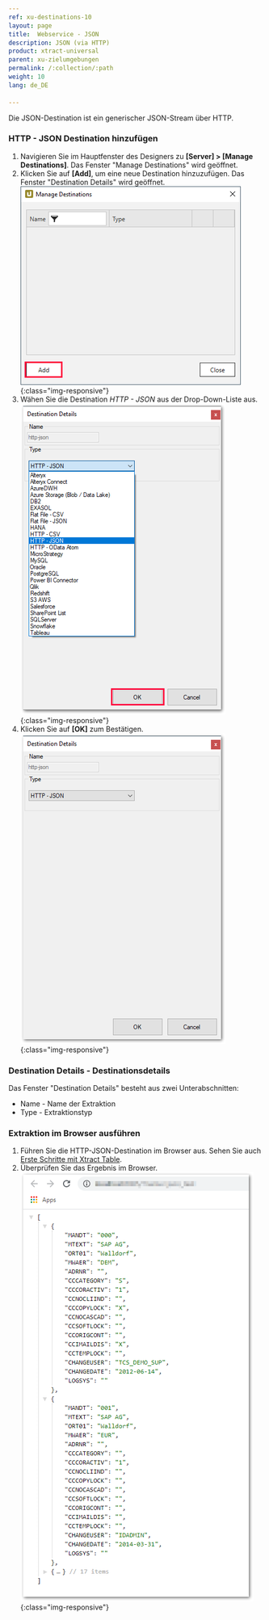 ```yaml
---
ref: xu-destinations-10
layout: page
title:  Webservice - JSON
description: JSON (via HTTP)
product: xtract-universal
parent: xu-zielumgebungen
permalink: /:collection/:path
weight: 10
lang: de_DE

---
```

Die JSON-Destination ist ein generischer JSON-Stream über HTTP. 

### HTTP - JSON Destination hinzufügen

1. Navigieren Sie im Hauptfenster des Designers zu **[Server] > [Manage Destinations]**. Das Fenster "Manage Destinations" wird geöffnet.
2. Klicken Sie auf **[Add]**, um eine neue Destination hinzuzufügen. Das Fenster "Destination Details" wird geöffnet.
![JSON-Destination-Details](/img/content/xu/xu_manage-destinations.png){:class="img-responsive"}
3. Wähen Sie die Destination *HTTP - JSON* aus der Drop-Down-Liste aus.
![JSON-Destination-Details](/img/content/xu/json/json-destination-det.png){:class="img-responsive"}
4. Klicken Sie auf **[OK]** zum Bestätigen.
![JSON-Destination-Details](/img/content/xu/json/JSON-Destination-Details.png){:class="img-responsive"}

### Destination Details - Destinationsdetails
Das Fenster "Destination Details" besteht aus zwei Unterabschnitten:
- Name - Name der Extraktion
- Type - Extraktionstyp

### Extraktion im Browser ausführen
1. Führen Sie die HTTP-JSON-Destination im Browser aus. Sehen Sie auch [Erste Schritte mit Xtract Table](../erste-schritte-mit-table/eine-extraktion-ausfuehren).
2. Überprüfen Sie das Ergebnis im Browser.
![JSON-Extraction-in-Browser](/img/content/xu/json/json_run-in-browser.png){:class="img-responsive"}

